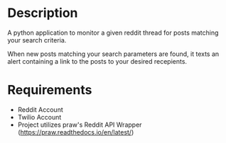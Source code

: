# Description

A python application to monitor a given reddit thread for posts matching your search criteria.

When new posts matching your search parameters are found, it texts an alert containing a link to the posts to your desired recepients. 

# Requirements

- Reddit Account
- Twilio Account
- Project utilizes praw's Reddit API Wrapper (https://praw.readthedocs.io/en/latest/)
